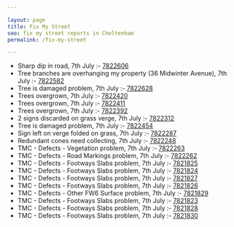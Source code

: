 ```yaml
---

layout: page
title: Fix My Street
seo: fix my street reports in Cheltenham
permalink: /fix-my-street

---
```


<!-- fix_marker starts -->

- Sharp dip in road, 7th July :- [7822606](https://www.fixmystreet.com/report/7822606)
- Tree branches are overhanging my property (36 Midwinter Avenue), 7th July :- [7822582](https://www.fixmystreet.com/report/7822582)
- Tree is damaged problem, 7th July :- [7822628](https://www.fixmystreet.com/report/7822628)
- Trees overgrown, 7th July :- [7822420](https://www.fixmystreet.com/report/7822420)
- Trees overgrown, 7th July :- [7822411](https://www.fixmystreet.com/report/7822411)
- Trees overgrown, 7th July :- [7822392](https://www.fixmystreet.com/report/7822392)
- 2 signs discarded on grass verge, 7th July :- [7822312](https://www.fixmystreet.com/report/7822312)
- Tree is damaged problem, 7th July :- [7822454](https://www.fixmystreet.com/report/7822454)
- Sign left on verge folded on grass, 7th July :- [7822287](https://www.fixmystreet.com/report/7822287)
- Redundant cones need collecting, 7th July :- [7822248](https://www.fixmystreet.com/report/7822248)
- TMC - Defects - Vegetation problem, 7th July :- [7822263](https://www.fixmystreet.com/report/7822263)
- TMC - Defects - Road Markings problem, 7th July :- [7822262](https://www.fixmystreet.com/report/7822262)
- TMC - Defects - Footways Slabs problem, 7th July :- [7821825](https://www.fixmystreet.com/report/7821825)
- TMC - Defects - Footways Slabs problem, 7th July :- [7821824](https://www.fixmystreet.com/report/7821824)
- TMC - Defects - Footways Slabs problem, 7th July :- [7821827](https://www.fixmystreet.com/report/7821827)
- TMC - Defects - Footways Slabs problem, 7th July :- [7821826](https://www.fixmystreet.com/report/7821826)
- TMC - Defects - Other FW6  Surface problem, 7th July :- [7821829](https://www.fixmystreet.com/report/7821829)
- TMC - Defects - Footways Slabs problem, 7th July :- [7821823](https://www.fixmystreet.com/report/7821823)
- TMC - Defects - Footways Slabs problem, 7th July :- [7821828](https://www.fixmystreet.com/report/7821828)
- TMC - Defects - Footways Slabs problem, 7th July :- [7821830](https://www.fixmystreet.com/report/7821830)

<!-- fix_marker ends -->